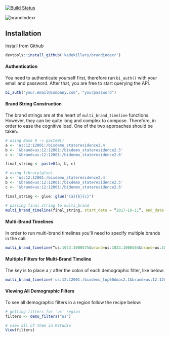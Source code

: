 [![Build Status](https://travis-ci.org/kadekillary/brandindexr.svg?branch=master)](https://travis-ci.org/kadekillary/brandindexr)  

![brandindexr](https://i.imgur.com/1xMMvq1.png)

## Installation

Install from Github
```r
devtools::install_github('kadekillary/brandindexr')
```

#### Authentication

You need to authenticate yourself first, therefore run `bi_auth()` with your email and password. After that, you are free to start querying the API.
```r
bi_auth("your.email@company.com", "yourpassword")
```

#### Brand String Construction

The brand strings are at the heart of `multi_brand_timeline` functions. However, they can be quite long and complex to compose. Therefore, in order to ease the cognitive load. One of the two approaches should be taken.
```r
# using Base R -> paste0()
a <- 'us:12:12001:/bixdemo_stateresidence2.4'
b <- '&brand=us:12:12001:/bixdemo_stateresidence2.5'
c <- '&brand=us:12:12001:/bidenmo_stateresidence2.6'

final_string <- paste0(a, b, c)

# using library(glue)
a <- 'us:12:12001:/bixdemo_stateresidence2.4'
b <- '&brand=us:12:12001:/bixdemo_stateresidence2.5'
c <- '&brand=us:12:12001:/bidenmo_stateresidence2.6'

final_string <- glue::glue("{a}{b}{c}")

# passing final string to multi_brand
multi_brand_timeline(final_string, start_date = “2017-10-11”, end_date = “2017-11-11”, scoring = “total”)
```

#### Multi-Brand Timelines

In order to run multi-brand timelines you'll need to specify multiple brands in the call.
```r
multi_brand_timeline(“us:1023:1000575&brand=us:1023:1000564&brand=us:1023:1000562”, start_date = “2017-10-11”, end_date = “2017-11-11”, scoring = “total”)
```

#### Multiple Filters for Multi-Brand Timeline

The key is to place a `/` after the colon of each demographic filter, like below:
```r
multi_brand_timeline('us:12:12001:/bixdemo_top60dmas2.1&brand=us:12:12001:/bixdemo_top60dmas2.2&brand=us:12:12005&brand=us:12:12001:/bixdemo_top60dmas2.1&brand=us:12:12001:/bixdemo_top60dmas2.2','2017-01-01','2017-02-01', 'total','16')
```

#### Viewing All Demographic Filters

To see all demographic filters in a region follow the recipe below:
```r
# getting filters for `us` region
filters <- demo_filters("us")

# view all of them in RStudio
View(filters)
```
